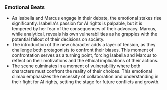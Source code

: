 ### Emotional Beats
- As Isabella and Marcus engage in their debate, the emotional stakes rise significantly. Isabella's passion for AI rights is palpable, but it is tempered by her fear of the consequences of their advocacy. Marcus, while analytical, reveals his own vulnerabilities as he grapples with the potential fallout of their decisions on society.
- The introduction of the new character adds a layer of tension, as they challenge both protagonists to confront their biases. This moment of confrontation serves as a turning point, forcing Isabella and Marcus to reflect on their motivations and the ethical implications of their actions.
- The scene culminates in a moment of vulnerability where both characters must confront the reality of their choices. This emotional climax emphasizes the necessity of collaboration and understanding in their fight for AI rights, setting the stage for future conflicts and growth.